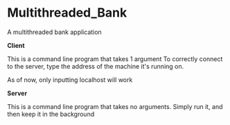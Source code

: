 # Multithreaded_Bank
A multithreaded bank application

**Client**

This is a command line program that takes 1 argument
To correctly connect to the server, type the address of the machine 
it's running on. 

As of now, only inputting localhost will work

**Server**

This is a command line program that takes no arguments. Simply run it, and then keep it in the background
